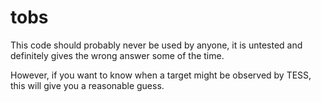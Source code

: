 # tobs
This code should probably never be used by anyone, it is untested and definitely gives the wrong answer some of the time.

However, if you want to know when a target might be observed by TESS, this will give you a reasonable guess.


